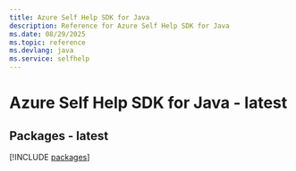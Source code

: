 ```yaml
---
title: Azure Self Help SDK for Java
description: Reference for Azure Self Help SDK for Java
ms.date: 08/29/2025
ms.topic: reference
ms.devlang: java
ms.service: selfhelp
---
```

# Azure Self Help SDK for Java - latest
## Packages - latest
[!INCLUDE [packages](self-help-index.md)]